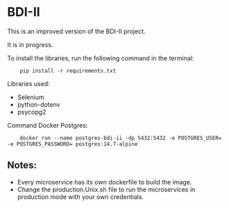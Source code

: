 # BDI-II

This is an improved version of the BDI-II project.

It is in progress.

To install the libraries, run the following command in the terminal:
```console
    pip install -r requirements.txt
```

Libraries used:
* Selenium 
* python-dotenv
* psycopg2

Command Docker Postgres:
```console
    docker run --name postgres-bdi-ii -dp 5432:5432 -e POSTGRES_USER= -e POSTGRES_PASSWORD= postgres:14.7-alpine
```

## Notes:

- Every microservice has its own dockerfile to build the image.
- Change the production.Unix.sh file to run the microservices in production mode with your own credentials.

   
